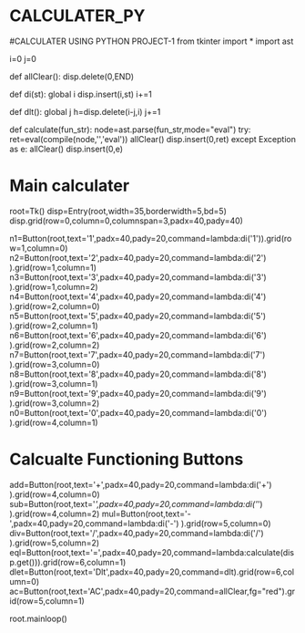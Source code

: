 # CALCULATER_PY
#CALCULATER USING PYTHON PROJECT-1
from tkinter import *
import ast

i=0
j=0

def allClear():
    disp.delete(0,END)

def di(st):
    global i
    disp.insert(i,st)
    i+=1

def dlt():
    global j
    h=disp.delete(i-j,i)
    j+=1    

def calculate(fun_str):
    node=ast.parse(fun_str,mode="eval")
    try:
        ret=eval(compile(node,'<string>','eval'))
        allClear()
        disp.insert(0,ret)
    except Exception as e:
        allClear()
        disp.insert(0,e)

# Main calculater
    
root=Tk()
disp=Entry(root,width=35,borderwidth=5,bd=5)
disp.grid(row=0,column=0,columnspan=3,padx=40,pady=40)

n1=Button(root,text='1',padx=40,pady=20,command=lambda:di('1')).grid(row=1,column=0)
n2=Button(root,text='2',padx=40,pady=20,command=lambda:di('2') ).grid(row=1,column=1)
n3=Button(root,text='3',padx=40,pady=20,command=lambda:di('3') ).grid(row=1,column=2)
n4=Button(root,text='4',padx=40,pady=20,command=lambda:di('4') ).grid(row=2,column=0)
n5=Button(root,text='5',padx=40,pady=20,command=lambda:di('5') ).grid(row=2,column=1)
n6=Button(root,text='6',padx=40,pady=20,command=lambda:di('6') ).grid(row=2,column=2)
n7=Button(root,text='7',padx=40,pady=20,command=lambda:di('7') ).grid(row=3,column=0)
n8=Button(root,text='8',padx=40,pady=20,command=lambda:di('8') ).grid(row=3,column=1)
n9=Button(root,text='9',padx=40,pady=20,command=lambda:di('9') ).grid(row=3,column=2)
n0=Button(root,text='0',padx=40,pady=20,command=lambda:di('0') ).grid(row=4,column=1)
# Calcualte Functioning Buttons
add=Button(root,text='+',padx=40,pady=20,command=lambda:di('+') ).grid(row=4,column=0)
sub=Button(root,text='*',padx=40,pady=20,command=lambda:di('*') ).grid(row=4,column=2)
mul=Button(root,text='-',padx=40,pady=20,command=lambda:di('-') ).grid(row=5,column=0)
div=Button(root,text='/',padx=40,pady=20,command=lambda:di('/') ).grid(row=5,column=2)
eql=Button(root,text='=',padx=40,pady=20,command=lambda:calculate(disp.get())).grid(row=6,column=1)
dlet=Button(root,text='Dlt',padx=40,pady=20,command=dlt).grid(row=6,column=0)
ac=Button(root,text='AC',padx=40,pady=20,command=allClear,fg="red").grid(row=5,column=1)

root.mainloop()
